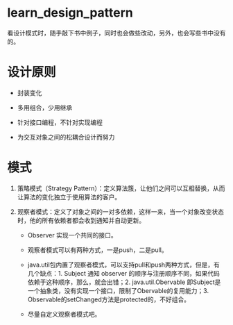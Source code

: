 # learn_design_pattern

看设计模式时，随手敲下书中例子，同时也会做些改动，另外，也会写些书中没有的。

# 设计原则

* 封装变化

* 多用组合，少用继承

* 针对接口编程，不针对实现编程

* 为交互对象之间的松耦合设计而努力

# 模式

1. 策略模式（Strategy Pattern）：定义算法簇，让他们之间可以互相替换，从而让算法的变化独立于使用算法的客户。



2. 观察者模式：定义了对象之间的一对多依赖，这样一来，当一个对象改变状态时，他的所有依赖者都会收到通知并自动更新。

    * Observer 实现一个共同的接口。

    * 观察者模式可以有两种方式，一是push，二是pull。

    * java.util包内置了观察者模式，可以支持pull和push两种方式，但是，有几个缺点：1. Subject 通知 observer 的顺序与注册顺序不同，如果代码依赖于这种顺序，那么，就会出错；2. java.util.Obervable 即Subject是一个抽象类，没有实现一个接口，限制了Obervable的复用能力；3. Observable的setChanged方法是protected的，不好组合。

    * 尽量自定义观察者模式吧。


